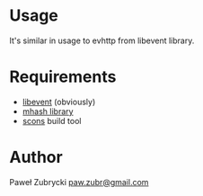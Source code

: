 Usage
=====

It's similar in usage to evhttp from libevent library.

Requirements
============

 * [libevent](http://monkey.org/~provos/libevent/) (obviously)
 * [mhash library](http://mhash.sourceforge.net)
 * [scons](http://www.scons.org) build tool

Author
======
Paweł Zubrycki <paw.zubr@gmail.com>

